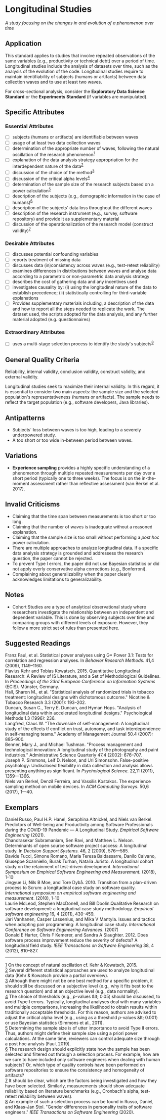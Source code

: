 # Longitudinal Studies
*A study focusing on the changes in and evolution of a phenomenon over time*

## Application

This standard applies to studies that involve repeated observations of the same variables (e.g., productivity or technical debt) over a period of time. Longitudinal studies include the analysis of datasets over time, such as the analysis of the evolution of the code. Longitudinal studies require to maintain identifiability of subjects (humans or artifacts) between data collection waves and to use at least two waves.

For cross-sectional analysis, consider the **Exploratory Data Science Standard** or the **Experiments Standard** (if variables are manipulated).

## Specific Attributes

### Essential Attributes 
- [ ] subjects (humans or artifacts) are identifiable between waves
- [ ] usage of at least two data collection waves
- [ ] determination of the appropriate number of waves, following the natural oscillation of the research phenomenon<sup>[1](#myfootnote1)</sup>
- [ ] explanation of the data analysis strategy appropriation for the interdependent nature of the data<sup>[2](#myfootnote2)</sup>
- [ ] discussion of the choice of the method<sup>[3](#myfootnote3)</sup>
- [ ] discussion of the critical alpha levels<sup>[4](#myfootnote4)</sup>
- [ ] determination of the sample size of the research subjects based on a power calculation<sup>[5](#myfootnote5)</sup>
- [ ] description of the subjects (e.g., demographic information in the case of humans)<sup>[6](#myfootnote6)</sup>
- [ ] description of the subjects&#39; data loss throughout the different waves
- [ ] description of the research instrument (e.g., survey, software repository) and provide it as supplementary material
- [ ] discussion of the operationalization of the research model (construct validity)<sup>[7](#myfootnote7)</sup>

### Desirable Attributes 
- [ ] discusses potential confounding variables
- [ ] reports treatment of missing data
- [ ] discusses data (in)consistency across waves (e.g., test-retest reliability)
- [ ] examines differences in distributions between waves and analyse data according to a parametric or non-parametric data analysis strategy
- [ ] describes the cost of gathering data and any incentives used
- [ ] investigates causality by: (i) using the longitudinal nature of the data to establish precedence; (ii) statistically controlling for third-variable explanations
- [ ] Provides supplementary materials including, a description of the data and how to report all the steps needed to replicate the work. The dataset used, the scripts adopted for the data analysis, and any further material adopted (e.g. questionnaires)
 
### Extraordinary Attributes 
- [ ] uses a multi-stage selection process to identify the study&#39;s subjects<sup>[8](#myfootnote8)</sup>
## General Quality Criteria

Reliability, internal validity, conclusion validity, construct validity, and external validity.

Longitudinal studies seek to maximize their internal validity. In this regard, it is essential to consider two main aspects: the sample size and the selected population&#39;s representativeness (humans or artifacts). The sample needs to reflect the target population (e.g., software developers, Java libraries).

## Antipatterns

- Subjects&#39; loss between waves is too high, leading to a severely underpowered study.
- A too short or too wide in-between period between waves.

## Variations

- **Experience sampling** provides a highly specific understanding of a phenomenon through multiple repeated measurements per day over a short period (typically one to three weeks). The focus is on the in-the-moment assessment rather than reflective assessment (van Berkel et al. 2017).

## Invalid Criticisms

- Claiming that the time span between measurements is too short or too long.
- Claiming that the number of waves is inadequate without a reasoned explanation.
- Claiming that the sample size is too small without performing a _post hoc_ power calculation.
- There are multiple approaches to analyze longitudinal data. If a specific data analysis strategy is grounded and addressess the research question, the paper cannot be rejected.
- To prevent Type I errors, the paper did not use Bayesian statistics or did not apply overly conservative alpha corrections (e.g., Bonferroni).
- Complaining about generalizability when the paper clearly acknowledges limitations to generalizability.

## Notes

- Cohort Studies are a type of analytical observational study where researchers investigate the relationship between an independent and dependent variable. This is done by observing subjects over time and comparing groups with different levels of exposure. However, they follow a more strict set of rules than presented here.

## Suggested Readings

Franz Faul, et al. Statistical power analyses using G\* Power 3.1: Tests for correlation and regression analyses. In _Behavior Research Methods_. 41,4 (2009), 1149–1160.  
Flavius Kehr and Tobias Kowatsch. 2015. Quantitative Longitudinal Research: A Review of IS Literature, and a Set of Methodological Guidelines. In _Proceedings of the 23rd European Conference on Information Systems_ (ECIS). Münster, Germany.  
Hall, Sharon M., et al. &quot;Statistical analysis of randomized trials in tobacco treatment: longitudinal designs with dichotomous outcome.&quot; Nicotine &amp; Tobacco Research 3.3 (2001): 193–202.  
Duncan, Susan C., Terry E. Duncan, and Hyman Hops. &quot;Analysis of longitudinal data within accelerated longitudinal designs.&quot; Psychological Methods 1.3 (1996): 236.  
Langfred, Claus W. &quot;The downside of self-management: A longitudinal study of the effects tf conflict on trust, autonomy, and task interdependence in self-managing teams.&quot; Academy of Management Journal 50.4 (2007): 885–900.  
Benner, Mary J., and Michael Tushman. &quot;Process management and technological innovation: A longitudinal study of the photography and paint industries.&quot; Administrative Science Quarterly 47.4 (2002): 676–707.  
Joseph P. Simmons, Leif D. Nelson, and Uri Simonsohn. False-positive psychology: Undisclosed flexibility in data collection and analysis allows presenting anything as significant. In _Psychological Science._ 22,11 (2011), 1359—1366.  
Niels van Berkel, Denzil Ferreira, and Vassilis Kostakos. The experience sampling method on mobile devices. In _ACM Computing Surveys_. 50,6 (2017), 1—40.

## Exemplars

Daniel Russo, Paul H.P. Hanel, Seraphina Altnickel, and Niels van Berkel. Predictors of Well-being and Productivity among Software Professionals during the COVID-19 Pandemic — A Longitudinal Study. _Empirical Software Engineering_ (2021).  
Chandrasekar Subramaniam, Sen Ravi, and Matthew L. Nelson. Determinants of open source software project success: A longitudinal study. In _Decision Support Systems._ 46, 2 (2009), 576—585.  
Davide Fucci, Simone Romano, Maria Teresa Baldassarre, Danilo Caivano, Giuseppe Scanniello, Burak Turhan, Natalia Juristo. A longitudinal cohort study on the retainment of test-driven development. _International Symposium on Empirical Software Engineering and Measurement._ (2018), 1-10  
Jingyue Li, Nils B Moe, and Tore Dybå. 2010. Transition from a plan-driven process to Scrum: a longitudinal case study on software quality. _International symposium on empirical software engineering and measurement_. (2010), 1-10  
Laurie McLeod, Stephen MacDonell, and Bill Doolin.Qualitative Research on software development: a longitudinal case study methodology. _Empirical software engineering_ 16, 4 (2011), 430–459.  
Jari Vanhanen, Casper Lassenius, and Mika V Mantyla. Issues and tactics when adopting pair programming: A longitudinal case study. _International Conference on Software Engineering Advances_. (2007)  
Donald E Harter, Chris F Kemerer, and Sandra A Slaughter. 2012. Does software process improvement reduce the severity of defects? A longitudinal field study. _IEEE Transactions on Software Engineering_ 38, 4 (2012), 810–827.

---
[1](#sdfootnote1anc) On the concept of natural oscillation cf. Kehr &amp; Kowatsch, 2015.  
[2](#sdfootnote2anc) Several different statistical approaches are used to analyze longitudinal data (Kehr &amp; Kowatsch provide a partial overview).  
[3](#sdfootnote3anc) Although there might not be one best method for a specific problem, it should still be discussed on a subjective level (e.g., why it fits best to the research question) and at an objective level (e.g., data normality).  
[4](#sdfootnote4anc) The choice of thresholds (e.g., _p_-values \&lt; 0.05) should be discussed, to avoid Type I errors. Typically, longitudinal analyses deal with many variables and multiple comparisons, increasing the likelihood to obtain results within traditionally acceptable thresholds. For this reason, authors are advised to adjust the critical alpha level (e.g., using as a threshold _p_-values \&lt; 0.001) or use Bayesian statistics (Simmons et al., 2011).  
[5](#sdfootnote5anc) Determining the sample size is of utter importance to avoid Type II errors. Thus, authors might define their sample size using a priori power calculations. At the same time, reviewers can control adequate size through a post hoc analysis (Faul, 2019).  
[6](#sdfootnote6anc) The research design should explicitly state how the sample has been selected and filtered out through a selection process. For example, how are we sure to have included only software engineers when dealing with human subjects? Or, which type of quality controls have been performed on software repositories to ensure the consistency and homogeneity of artifacts?  
[7](#sdfootnote7anc) It should be clear, which are the factors being investigated and how they have been selected. Similarly, measurements should show adequate reliability based on literature benchmarks (e.g., Cronbach&#39;s alpha, test-retest reliability between waves).  
[8](#sdfootnote8anc) An example of such a selection process can be found in Russo, Daniel, and Klaas-Jan Stol. &quot;Gender differences in personality traits of software engineers.&quot; _IEEE Transactions on Software Engineering_ (2020).
